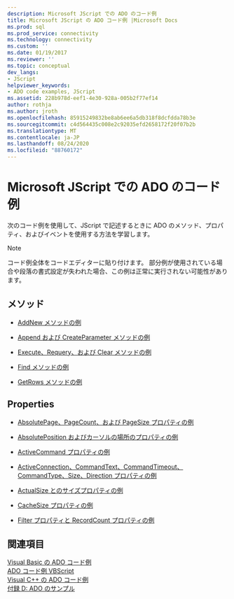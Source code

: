 ```yaml
---
description: Microsoft JScript での ADO のコード例
title: Microsoft JScript の ADO コード例 |Microsoft Docs
ms.prod: sql
ms.prod_service: connectivity
ms.technology: connectivity
ms.custom: ''
ms.date: 01/19/2017
ms.reviewer: ''
ms.topic: conceptual
dev_langs:
- JScript
helpviewer_keywords:
- ADO code examples, JScript
ms.assetid: 228b978d-eef1-4e30-928a-005b2f77ef14
author: rothja
ms.author: jroth
ms.openlocfilehash: 85915249832be8ab6ee6a5db318f8dcfdda78b3e
ms.sourcegitcommit: c4d564435c008e2c92035efd2658172f20f07b2b
ms.translationtype: MT
ms.contentlocale: ja-JP
ms.lasthandoff: 08/24/2020
ms.locfileid: "88760172"
---
```

# <a name="ado-code-examples-in-microsoft-jscript"></a>Microsoft JScript での ADO のコード例
次のコード例を使用して、JScript で記述するときに ADO のメソッド、プロパティ、およびイベントを使用する方法を学習します。  
  
> [!NOTE]
>  コード例全体をコードエディターに貼り付けます。 部分例が使用されている場合や段落の書式設定が失われた場合、この例は正常に実行されない可能性があります。  
  
## <a name="methods"></a>メソッド  
  
-   [AddNew メソッドの例](./addnew-method-example-jscript.md)  
  
-   [Append および CreateParameter メソッドの例](./append-and-createparameter-methods-example-jscript.md)  
  
-   [Execute、Requery、および Clear メソッドの例](./execute-requery-and-clear-methods-example-jscript.md)  
  
-   [Find メソッドの例](./find-method-example-jscript.md)  
  
-   [GetRows メソッドの例](./getrows-method-example-vb.md)  
  
## <a name="properties"></a>Properties  
  
-   [AbsolutePage、PageCount、および PageSize プロパティの例](./absolutepage-pagecount-and-pagesize-properties-example-jscript.md)  
  
-   [AbsolutePosition およびカーソルの場所のプロパティの例](./absoluteposition-and-cursorlocation-properties-example-jscript.md)  
  
-   [ActiveCommand プロパティの例](./activecommand-property-example-jscript.md)  
  
-   [ActiveConnection、CommandText、CommandTimeout、CommandType、Size、Direction プロパティの例](./activeconnection-commandtext-timeout-type-size-example-jscript.md)  
  
-   [ActualSize とのサイズプロパティの例](./actualsize-and-definedsize-properties-example-jscript.md)  
  
-   [CacheSize プロパティの例](./cachesize-property-example-jscript.md)  
  
-   [Filter プロパティと RecordCount プロパティの例](./filter-and-recordcount-properties-example-jscript.md)  
  
## <a name="see-also"></a>関連項目  
 [Visual Basic の ADO コード例](./ado-code-examples-in-visual-basic.md)   
 [ADO コード例 VBScript](./ado-code-examples-vbscript.md)   
 [Visual C++ の ADO コード例](./ado-code-examples-in-visual-c.md)   
 [付録 D: ADO のサンプル](../../guide/appendixes/appendix-d-ado-samples.md)